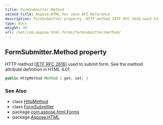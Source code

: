 ```yaml
---
title: FormSubmitter.Method
second_title: Aspose.HTML for Java API Reference
description: FormSubmitter property. HTTP method IETF RFC 2616 used to submit form. See the method attribute definition in HTML 4.01
type: docs
weight: 30
url: /net/com.aspose.html.forms/formsubmitter/method/
---
```

## FormSubmitter.Method property

HTTP method [[IETF RFC 2616](http://www.ietf.org/rfc/rfc2616.txt)] used to submit form. See the method attribute definition in HTML 4.01.

```java
public HttpMethod Method { get; set; }
```

### See Also

* class [HttpMethod](../../../com.aspose.html.net/httpmethod/)
* class [FormSubmitter](../)
* package [com.aspose.html.Forms](../../formsubmitter/)
* package [Aspose.HTML](../../../)
